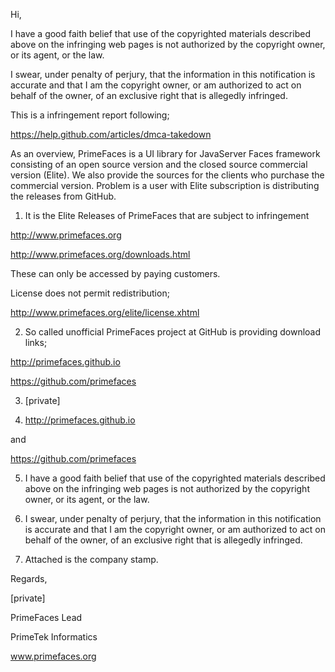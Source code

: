 Hi,

I have a good faith belief that use of the copyrighted materials described above on the infringing web pages is not authorized by the copyright owner, or its agent, or the law.

I swear, under penalty of perjury, that the information in this notification is accurate and that I am the copyright owner, or am authorized to act on behalf of the owner, of an exclusive right that is allegedly infringed.

This is a infringement report following;

https://help.github.com/articles/dmca-takedown

As an overview, PrimeFaces is a UI library for JavaServer Faces framework consisting of an open source version and the closed source commercial version (Elite). We also provide the sources for the clients who purchase the commercial version. Problem is a user with Elite subscription is distributing the releases from GitHub.

1) It is the Elite Releases of PrimeFaces that are subject to infringement

http://www.primefaces.org

http://www.primefaces.org/downloads.html

These can only be accessed by paying customers.

License does not permit redistribution;

http://www.primefaces.org/elite/license.xhtml

2) So called unofficial PrimeFaces project at GitHub is providing download links;

http://primefaces.github.io

https://github.com/primefaces

3) [private]

4) http://primefaces.github.io

and

https://github.com/primefaces

5) I have a good faith belief that use of the copyrighted materials described above on the infringing web pages is not authorized by the copyright owner, or its agent, or the law.

6) I swear, under penalty of perjury, that the information in this notification is accurate and that I am the copyright owner, or am authorized to act on behalf of the owner, of an exclusive right that is allegedly infringed.

7) Attached is the company stamp.

Regards,

[private]

PrimeFaces Lead

PrimeTek Informatics

www.primefaces.org

